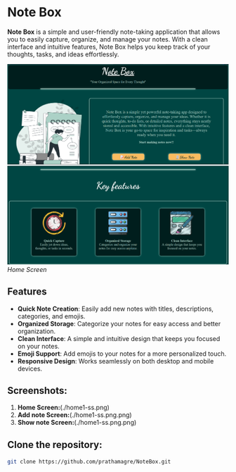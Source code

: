 # Note Box

**Note Box** is a simple and user-friendly note-taking application that allows you to easily capture, organize, and manage your notes. With a clean interface and intuitive features, Note Box helps you keep track of your thoughts, tasks, and ideas effortlessly.

![Home Screen](./home1-ss.png.png)
![Home Screen](./home2-ss.png.png)
*Home Screen*

## Features

- **Quick Note Creation**: Easily add new notes with titles, descriptions, categories, and emojis.
- **Organized Storage**: Categorize your notes for easy access and better organization.
- **Clean Interface**: A simple and intuitive design that keeps you focused on your notes.
- **Emoji Support**: Add emojis to your notes for a more personalized touch.
- **Responsive Design**: Works seamlessly on both desktop and mobile devices.

## Screenshots:
1. **Home Screen:**(./home1-ss.png)
2. **Add note Screen:**(./home1-ss.png.png)
3. **Show note Screen:**(./home1-ss.png.png)

## Clone the repository:

   ```bash
   git clone https://github.com/prathamagre/NoteBox.git
